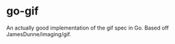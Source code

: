 go-gif
======

An actually good implementation of the gif spec in Go. Based off JamesDunne/imaging/gif.
